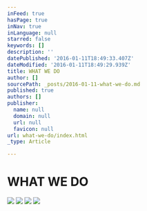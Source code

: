 ```yaml
---
inFeed: true
hasPage: true
inNav: true
inLanguage: null
starred: false
keywords: []
description: ''
datePublished: '2016-01-11T18:49:33.407Z'
dateModified: '2016-01-11T18:49:29.939Z'
title: WHAT WE DO
author: []
sourcePath: _posts/2016-01-11-what-we-do.md
published: true
authors: []
publisher:
  name: null
  domain: null
  url: null
  favicon: null
url: what-we-do/index.html
_type: Article

---
```

# WHAT WE DO
![](https://the-grid-user-content.s3-us-west-2.amazonaws.com/7686589b-716e-4934-acd6-a5d708a8b494.jpg)
![](https://the-grid-user-content.s3-us-west-2.amazonaws.com/e9dd2e7f-8171-4275-bb1e-b2a51eb53b48.jpg)
![](https://the-grid-user-content.s3-us-west-2.amazonaws.com/d7fedc1b-9612-496a-a03a-889a71e75ae5.jpg)
![](https://the-grid-user-content.s3-us-west-2.amazonaws.com/33b44767-ba8f-4ef8-a3dd-694df61c3a95.jpg)